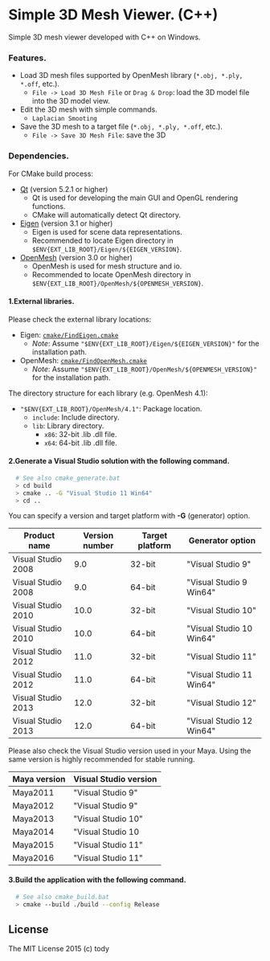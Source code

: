 
Simple 3D Mesh Viewer. (C++)
====

Simple 3D mesh viewer developed with C++ on Windows.

### Features.
* Load 3D mesh files supported by OpenMesh library (`*.obj, *.ply, *.off`, etc.).
    - `File -> Load 3D Mesh File` or `Drag & Drop`: load the 3D model file into the 3D model view.
* Edit the 3D mesh with simple commands.
    - `Laplacian Smooting`
* Save the 3D mesh to a target file (`*.obj, *.ply, *.off`, etc.).
    - `File -> Save 3D Mesh File`: save the 3D

### Dependencies.
For CMake build process:

* [Qt](http://www.qt.io/) (version 5.2.1 or higher)
    - Qt is used for developing the main GUI and OpenGL rendering functions.
    - CMake will automatically detect Qt directory.
* [Eigen](http://eigen.tuxfamily.org/index.php?title=Main_Page) (version 3.1 or higher)
    - Eigen is used for scene data representations.
    - Recommended to locate Eigen directory in `$ENV{EXT_LIB_ROOT}/Eigen/${EIGEN_VERSION}`.
* [OpenMesh](http://www.openmesh.org/) (version 3.0 or higher)
    - OpenMesh is used for mesh structure and io.
    - Recommended to locate OpenMesh directory in `$ENV{EXT_LIB_ROOT}/OpenMesh/${OPENMESH_VERSION}`.

#### 1.External libraries.
Please check the external library locations:

* Eigen: [`cmake/FindEigen.cmake`](cmake/FindEigen.cmake)
    - *Note*: Assume `"$ENV{EXT_LIB_ROOT}/Eigen/${EIGEN_VERSION}"` for the installation path.
* OpenMesh: [`cmake/FindOpenMesh.cmake`](cmake/FindOpenMesh.cmake)
    - *Note*: Assume `"$ENV{EXT_LIB_ROOT}/OpenMesh/${OPENMESH_VERSION}"` for the installation path.

The directory structure for each library (e.g. OpenMesh 4.1):

* `"$ENV{EXT_LIB_ROOT}/OpenMesh/4.1"`: Package location.
    - `include`: Include directory.
    - `lib`: Library directory.
        - `x86`: 32-bit .lib .dll file.
        - `x64`: 64-bit .lib .dll file.



#### 2.Generate a Visual Studio solution with the following command.

``` bash
  # See also cmake_generate.bat
  > cd build
  > cmake .. -G "Visual Studio 11 Win64"
  > cd ..
```

You can specify a version and target platform with **-G** (generator) option.

|Product name  |Version number | Target platform | Generator option |
|--------------|---------------|-----------------|-----------------|
|Visual Studio 2008| 9.0       | 32-bit     | "Visual Studio 9" |
|Visual Studio 2008| 9.0       | 64-bit     | "Visual Studio 9 Win64"|
|Visual Studio 2010| 10.0       | 32-bit     | "Visual Studio 10" |
|Visual Studio 2010| 10.0       | 64-bit     | "Visual Studio 10 Win64"|
|Visual Studio 2012| 11.0       | 32-bit     | "Visual Studio 11" |
|Visual Studio 2012| 11.0       | 64-bit     | "Visual Studio 11 Win64"|
|Visual Studio 2013| 12.0       | 32-bit     | "Visual Studio 12" |
|Visual Studio 2013| 12.0       | 64-bit     | "Visual Studio 12 Win64"|

Please also check the Visual Studio version used in your Maya.
Using the same version is highly recommended for stable running.

|Maya version |Visual Studio version |
|--------------|---------------|
|Maya2011      | "Visual Studio 9"|
|Maya2012      | "Visual Studio 9"|
|Maya2013      | "Visual Studio 10"|
|Maya2014      | "Visual Studio 10|
|Maya2015      | "Visual Studio 11"|
|Maya2016      | "Visual Studio 11"|

#### 3.Build the application with the following command.

``` bash
  # See also cmake_build.bat
  > cmake --build ./build --config Release
```

## License

The MIT License 2015 (c) tody